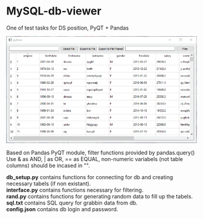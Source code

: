 # MySQL-db-viewer
One of test tasks for DS position, PyQT + Pandas

![](gif_for_proj.gif)

Based on Pandas PyQT module, filter functions provided by pandas.query()
Use & as AND, | as OR, == as EQUAL, non-numeric variabels (not table columns) should be incased in "". 

**db_setup.py** contains functions for connecting for db and creating necessary tabels (if non existant).  
**interface.py** contains functions necessary for filtering.  
**rand.py** contains functions for generating random data to fill up the tabels.   
**sql.txt** contains SQL query for grabbin data from db.  
**config.json** contains db login and password.
